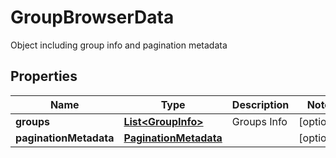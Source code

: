 

# GroupBrowserData

Object including group info and pagination metadata

## Properties

Name | Type | Description | Notes
------------ | ------------- | ------------- | -------------
**groups** | [**List&lt;GroupInfo&gt;**](GroupInfo.md) | Groups Info |  [optional]
**paginationMetadata** | [**PaginationMetadata**](PaginationMetadata.md) |  |  [optional]



